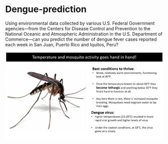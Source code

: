 # Dengue-prediction

Using environmental data collected by various U.S. Federal Government agencies—from the Centers for Disease Control and Prevention to the National Oceanic and Atmospheric Administration in the U.S. Department of Commerce—can you predict the number of dengue fever cases reported each week in San Juan, Puerto Rico and Iquitos, Peru?

![Where does it thrive?](https://github.com/adityaadi13/Dengue-prediction/blob/master/Images/1.PNG)
